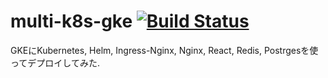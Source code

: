 # multi-k8s-gke [![Build Status](https://travis-ci.org/solareenlo/multi-k8s-gke.svg?branch=master)](https://travis-ci.org/solareenlo/multi-k8s-gke)

GKEにKubernetes, Helm, Ingress-Nginx, Nginx, React, Redis, Postrgesを使ってデプロイしてみた.
